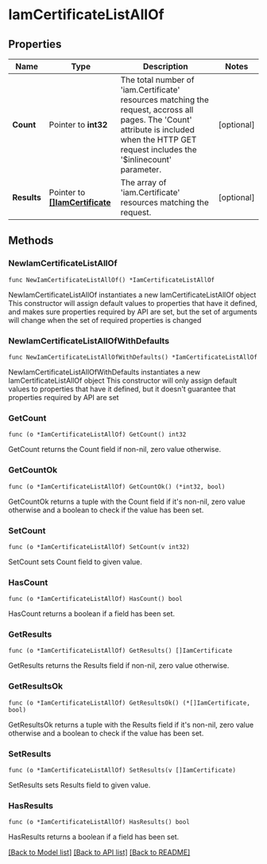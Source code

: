# IamCertificateListAllOf

## Properties

Name | Type | Description | Notes
------------ | ------------- | ------------- | -------------
**Count** | Pointer to **int32** | The total number of &#39;iam.Certificate&#39; resources matching the request, accross all pages. The &#39;Count&#39; attribute is included when the HTTP GET request includes the &#39;$inlinecount&#39; parameter. | [optional] 
**Results** | Pointer to [**[]IamCertificate**](iam.Certificate.md) | The array of &#39;iam.Certificate&#39; resources matching the request. | [optional] 

## Methods

### NewIamCertificateListAllOf

`func NewIamCertificateListAllOf() *IamCertificateListAllOf`

NewIamCertificateListAllOf instantiates a new IamCertificateListAllOf object
This constructor will assign default values to properties that have it defined,
and makes sure properties required by API are set, but the set of arguments
will change when the set of required properties is changed

### NewIamCertificateListAllOfWithDefaults

`func NewIamCertificateListAllOfWithDefaults() *IamCertificateListAllOf`

NewIamCertificateListAllOfWithDefaults instantiates a new IamCertificateListAllOf object
This constructor will only assign default values to properties that have it defined,
but it doesn't guarantee that properties required by API are set

### GetCount

`func (o *IamCertificateListAllOf) GetCount() int32`

GetCount returns the Count field if non-nil, zero value otherwise.

### GetCountOk

`func (o *IamCertificateListAllOf) GetCountOk() (*int32, bool)`

GetCountOk returns a tuple with the Count field if it's non-nil, zero value otherwise
and a boolean to check if the value has been set.

### SetCount

`func (o *IamCertificateListAllOf) SetCount(v int32)`

SetCount sets Count field to given value.

### HasCount

`func (o *IamCertificateListAllOf) HasCount() bool`

HasCount returns a boolean if a field has been set.

### GetResults

`func (o *IamCertificateListAllOf) GetResults() []IamCertificate`

GetResults returns the Results field if non-nil, zero value otherwise.

### GetResultsOk

`func (o *IamCertificateListAllOf) GetResultsOk() (*[]IamCertificate, bool)`

GetResultsOk returns a tuple with the Results field if it's non-nil, zero value otherwise
and a boolean to check if the value has been set.

### SetResults

`func (o *IamCertificateListAllOf) SetResults(v []IamCertificate)`

SetResults sets Results field to given value.

### HasResults

`func (o *IamCertificateListAllOf) HasResults() bool`

HasResults returns a boolean if a field has been set.


[[Back to Model list]](../README.md#documentation-for-models) [[Back to API list]](../README.md#documentation-for-api-endpoints) [[Back to README]](../README.md)


